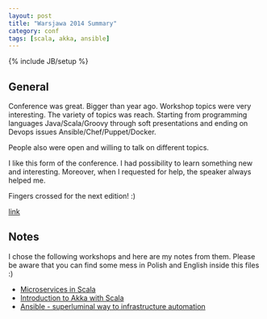 ```yaml
---
layout: post
title: "Warsjawa 2014 Summary"
category: conf
tags: [scala, akka, ansible]
---
```

{% include JB/setup %}

## General

Conference was great. Bigger than year ago. Workshop topics were very interesting. The variety of topics was reach. Starting from programming languages Java/Scala/Groovy through soft presentations and ending on Devops issues Ansible/Chef/Puppet/Docker.

People also were open and willing to talk on different topics.

I like this form of the conference. I had possibility to learn something new and interesting. Moreover, when I requested for help, the speaker always helped me.

Fingers crossed for the next edition! :)

[link](http://warsjawa.pl/)

## Notes

I chose the following workshops and here are my notes from them. Please be aware that you can find some mess in Polish and English inside this files :)

- [Microservices in Scala](https://gist.github.com/paweloczadly/c3dd445cbc062c802e1d)
- [Introduction to Akka with Scala](https://gist.github.com/paweloczadly/5cec6e3f9f8d9a57265f)
- [Ansible - superluminal way to infrastructure automation](https://gist.github.com/paweloczadly/2b752beb9cdcbddd4534)
